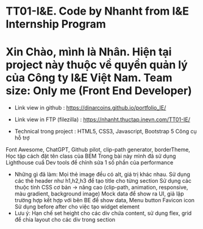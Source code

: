 # TT01-I&E. Code by Nhanht from I&E Internship Program
# Xin Chào, mình là Nhân. Hiện tại project này thuộc về quyền quản lý của Công ty I&E Việt Nam. Team size: Only me (Front End Developer)

* Link view in github : https://dinarcoins.github.io/portfolio_IE/
* Link view in FTP (filezilla) : https://nhanht.thuctap.inevn.com/TT01-IE/

* Technical trong project :
HTML5, CSS3, Javascript, Bootstrap 5
Công cụ hỗ trợ

Font Awesome, ChatGPT, Github pilot, clip-path generator, borderTheme, 
Học tập cách đặt tên class của BEM
Trong bài này mình đã sử dụng Lighthouse cuẩ Dev tools để chỉnh sửa 1 số phần của performance

* Những gì đã làm:
Mọi thẻ image đều có alt, giá trị khác nhau.
Sử dụng các thẻ header như h1,h2,h3 để tạo title cho từng section
Sử dụng các thuộc tính CSS cơ bản -> nâng cao (clip-path, animation, responsive, màu gradient, background image)
Mock data để show ra UI, giả lập trường hợp kết hợp với bên BE để show data,
Menu button
Favicon icon
Sử dụng before after cho việc tạo widget element
* Lưu ý:
Hạn chế set height cho các div chứa content, sử dụng flex, grid để chia layout cho các div trong section